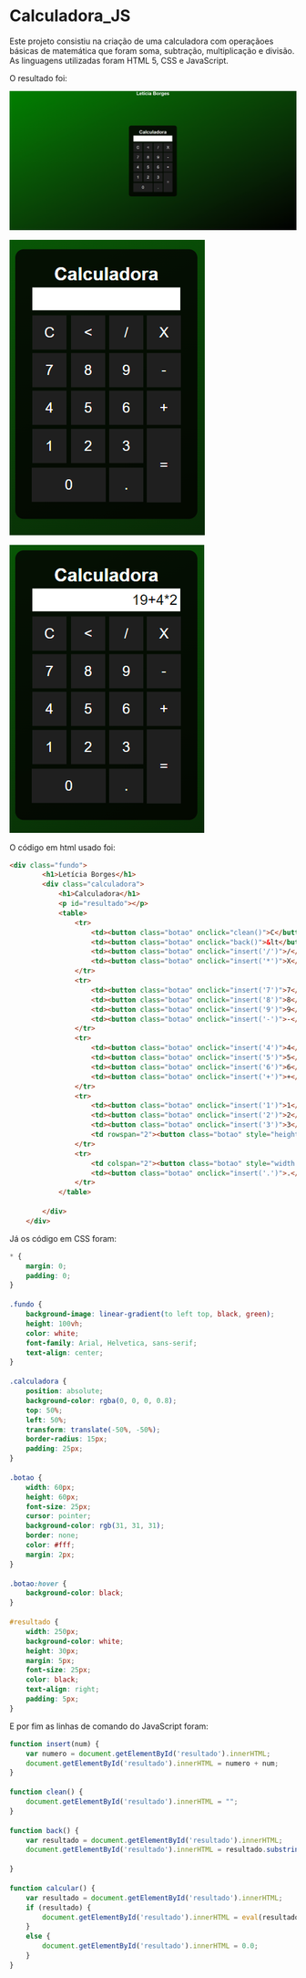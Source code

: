 # Calculadora_JS
Este projeto consistiu na criação de uma calculadora com operaçãoes básicas de matemática que foram soma, subtração, multiplicação e divisão. 
As linguagens utilizadas foram HTML 5, CSS e JavaScript.

O resultado foi:

![Imagem 1 - Layout e Calculadora.](https://github.com/LeticiaSBorges/Calculadora_JS/blob/e4c1d16c2fccd2971b2205e61b209f8b92631832/img/calc1.PNG?raw=true)

![Imagem 2 - Calculadora.](https://github.com/LeticiaSBorges/Calculadora_JS/blob/e4c1d16c2fccd2971b2205e61b209f8b92631832/img/calc2.PNG?raw=true)       

![Imagem 3 - Calculadora e operações.](https://github.com/LeticiaSBorges/Calculadora_JS/blob/e4c1d16c2fccd2971b2205e61b209f8b92631832/img/calc3.PNG?raw=true)

O código em html usado foi:
~~~html
<div class="fundo">
        <h1>Letícia Borges</h1>
        <div class="calculadora">
            <h1>Calculadora</h1>
            <p id="resultado"></p>
            <table>
                <tr>
                    <td><button class="botao" onclick="clean()">C</button></td>
                    <td><button class="botao" onclick="back()">&lt</button></td>
                    <td><button class="botao" onclick="insert('/')">/</button></td>
                    <td><button class="botao" onclick="insert('*')">X</button></td>
                </tr>
                <tr>
                    <td><button class="botao" onclick="insert('7')">7</button></td>
                    <td><button class="botao" onclick="insert('8')">8</button></td>
                    <td><button class="botao" onclick="insert('9')">9</button></td>
                    <td><button class="botao" onclick="insert('-')">-</button></td>
                </tr>
                <tr>
                    <td><button class="botao" onclick="insert('4')">4</button></td>
                    <td><button class="botao" onclick="insert('5')">5</button></td>
                    <td><button class="botao" onclick="insert('6')">6</button></td>
                    <td><button class="botao" onclick="insert('+')">+</button></td>
                </tr>
                <tr>
                    <td><button class="botao" onclick="insert('1')">1</button></td>
                    <td><button class="botao" onclick="insert('2')">2</button></td>
                    <td><button class="botao" onclick="insert('3')">3</button></td>
                    <td rowspan="2"><button class="botao" style="height: 130px;" onclick="calcular()">=</button></td>
                </tr>
                <tr>
                    <td colspan="2"><button class="botao" style="width: 130px;" onclick="insert('0')">0</button></td>
                    <td><button class="botao" onclick="insert('.')">.</button></td>
                </tr>
            </table>

        </div>
    </div>
~~~

Já os código em CSS foram:

~~~css
* {
    margin: 0;
    padding: 0;
}

.fundo {
    background-image: linear-gradient(to left top, black, green);
    height: 100vh;
    color: white;
    font-family: Arial, Helvetica, sans-serif;
    text-align: center;
}

.calculadora {
    position: absolute;
    background-color: rgba(0, 0, 0, 0.8);
    top: 50%;
    left: 50%;
    transform: translate(-50%, -50%);
    border-radius: 15px;
    padding: 25px;
}

.botao {
    width: 60px;
    height: 60px;
    font-size: 25px;
    cursor: pointer;
    background-color: rgb(31, 31, 31);
    border: none;
    color: #fff;
    margin: 2px;
}

.botao:hover {
    background-color: black;
}

#resultado {
    width: 250px;
    background-color: white;
    height: 30px;
    margin: 5px;
    font-size: 25px;
    color: black;
    text-align: right;
    padding: 5px;
}
~~~

E por fim as linhas de comando do JavaScript foram:
~~~javascript
function insert(num) {
    var numero = document.getElementById('resultado').innerHTML;
    document.getElementById('resultado').innerHTML = numero + num;
}

function clean() {
    document.getElementById('resultado').innerHTML = "";
}

function back() {
    var resultado = document.getElementById('resultado').innerHTML;
    document.getElementById('resultado').innerHTML = resultado.substring(0, resultado.length - 1);

}

function calcular() {
    var resultado = document.getElementById('resultado').innerHTML;
    if (resultado) {
        document.getElementById('resultado').innerHTML = eval(resultado);
    }
    else {
        document.getElementById('resultado').innerHTML = 0.0;
    }
}
~~~



